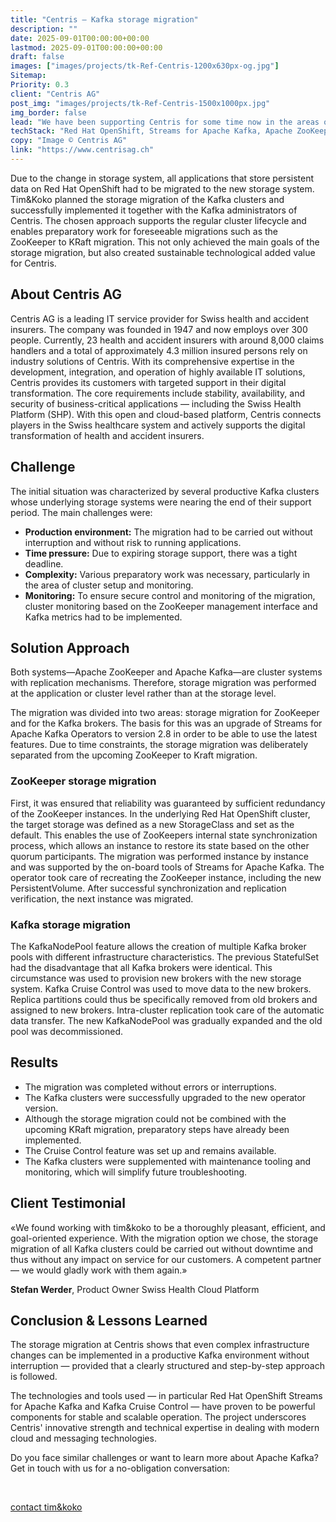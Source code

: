 ```yaml
---
title: "Centris – Kafka storage migration"
description: ""
date: 2025-09-01T00:00:00+00:00
lastmod: 2025-09-01T00:00:00+00:00
draft: false
images: ["images/projects/tk-Ref-Centris-1200x630px-og.jpg"]
Sitemap:
Priority: 0.3
client: "Centris AG"
post_img: "images/projects/tk-Ref-Centris-1500x1000px.jpg"
img_border: false
lead: "We have been supporting Centris for some time now in the areas of Kafka Messaging and OpenShift Engineering. Among other things, we have also assisted with the storage migration of their clusters based on Red Hat OpenShift Streams for Apache Kafka. The goal was to migrate the Kafka storage from a storage system that was to be replaced to a new storage infrastructure without any interruptions."
techStack: "Red Hat OpenShift, Streams for Apache Kafka, Apache ZooKeeper, Kafka Cruise Control, Prometheus, Grafana"
copy: "Image © Centris AG"
link: "https://www.centrisag.ch"
---
```



Due to the change in storage system, all applications that store persistent data on Red Hat OpenShift had to be migrated
to the new storage system. Tim&Koko planned the storage migration of the Kafka clusters and successfully implemented it
together with the Kafka administrators of Centris. The chosen approach supports the regular cluster lifecycle and enables
preparatory work for foreseeable migrations such as the ZooKeeper to KRaft migration. This not only achieved the main
goals of the storage migration, but also created sustainable technological added value for Centris.


## About Centris AG

Centris AG is a leading IT service provider for Swiss health and accident insurers. The company was founded in 1947 and
now employs over 300 people. Currently, 23 health and accident insurers with around 8,000 claims handlers and a total
of approximately 4.3 million insured persons rely on industry solutions of Centris. With its comprehensive expertise in the
development, integration, and operation of highly available IT solutions, Centris provides its customers with targeted
support in their digital transformation. The core requirements include stability, availability, and security of
business-critical applications — including the Swiss Health Platform (SHP). With this open and cloud-based platform,
Centris connects players in the Swiss healthcare system and actively supports the digital transformation of health and
accident insurers.

## Challenge

The initial situation was characterized by several productive Kafka clusters whose underlying storage systems were
nearing the end of their support period. The main challenges were:

* **Production environment:** The migration had to be carried out without interruption and without risk to running applications.
* **Time pressure:** Due to expiring storage support, there was a tight deadline.
* **Complexity:** Various preparatory work was necessary, particularly in the area of cluster setup and monitoring.
* **Monitoring:** To ensure secure control and monitoring of the migration, cluster monitoring based on the ZooKeeper management interface and Kafka metrics had to be implemented.

## Solution Approach

Both systems—Apache ZooKeeper and Apache Kafka—are cluster systems with replication mechanisms. Therefore, storage
migration was performed at the application or cluster level rather than at the storage level.

The migration was divided into two areas: storage migration for ZooKeeper and for the Kafka brokers. The basis for
this was an upgrade of Streams for Apache Kafka Operators to version 2.8 in order to be able to use the latest features.
Due to time constraints, the storage migration was deliberately separated from the upcoming ZooKeeper to Kraft migration.

### ZooKeeper storage migration

First, it was ensured that reliability was guaranteed by sufficient redundancy of the ZooKeeper instances. In the
underlying Red Hat OpenShift cluster, the target storage was defined as a new StorageClass and set as the default. This
enables the use of ZooKeepers internal state synchronization process, which allows an instance to restore its state
based on the other quorum participants. The migration was performed instance by instance and was supported by the
on-board tools of Streams for Apache Kafka. The operator took care of recreating the ZooKeeper instance, including the
new PersistentVolume. After successful synchronization and replication verification, the next instance was migrated.

### Kafka storage migration

The KafkaNodePool feature allows the creation of multiple Kafka broker pools with different infrastructure
characteristics. The previous StatefulSet had the disadvantage that all Kafka brokers were identical. This circumstance
was used to provision new brokers with the new storage system. Kafka Cruise Control was used to move data to the new
brokers. Replica partitions could thus be specifically removed from old brokers and assigned to new brokers.
Intra-cluster replication took care of the automatic data transfer. The new KafkaNodePool was gradually expanded and
the old pool was decommissioned.

## Results

* The migration was completed without errors or interruptions.
* The Kafka clusters were successfully upgraded to the new operator version.
* Although the storage migration could not be combined with the upcoming KRaft migration, preparatory steps have already been implemented.
* The Cruise Control feature was set up and remains available.
* The Kafka clusters were supplemented with maintenance tooling and monitoring, which will simplify future troubleshooting.

## Client Testimonial

«We found working with tim&koko to be a thoroughly pleasant, efficient, and goal-oriented experience. With the migration
option we chose, the storage migration of all Kafka clusters could be carried out without downtime and thus without any
impact on service for our customers. A competent partner — we would gladly work with them again.»

**Stefan Werder**, Product Owner Swiss Health Cloud Platform

## Conclusion & Lessons Learned

The storage migration at Centris shows that even complex infrastructure changes can be implemented in a productive Kafka
environment without interruption — provided that a clearly structured and step-by-step approach is followed.

The technologies and tools used — in particular Red Hat OpenShift Streams for Apache Kafka and Kafka Cruise Control — have
proven to be powerful components for stable and scalable operation. The project underscores Centris' innovative strength
and technical expertise in dealing with modern cloud and messaging technologies.

Do you face similar challenges or want to learn more about Apache Kafka? Get in touch with us for a no-obligation conversation:

&nbsp;

<a class="btn btn-primary rounded-pill" href="mailto:hallo@tim-koko.ch">contact tim&koko</a>
